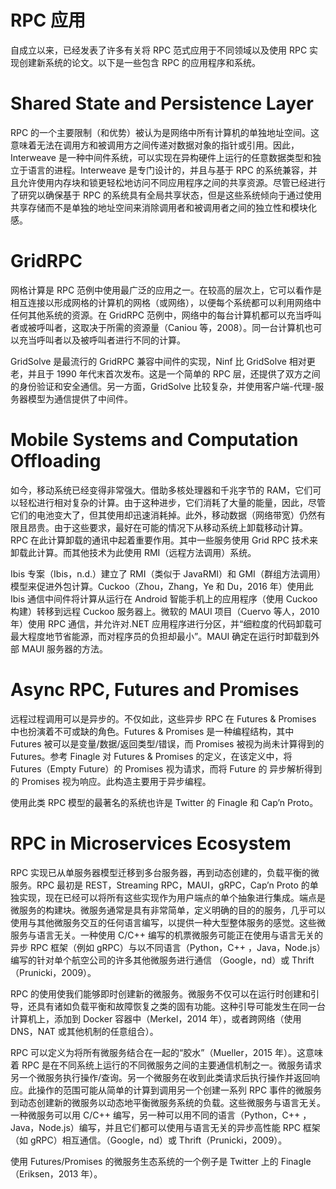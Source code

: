 # RPC 应用

自成立以来，已经发表了许多有关将 RPC 范式应用于不同领域以及使用 RPC 实现创建新系统的论文。以下是一些包含 RPC 的应用程序和系统。

# Shared State and Persistence Layer

RPC 的一个主要限制（和优势）被认为是网络中所有计算机的单独地址空间。这意味着无法在调用方和被调用方之间传递对数据对象的指针或引用。因此，Interweave 是一种中间件系统，可以实现在异构硬件上运行的任意数据类型和独立于语言的进程。Interweave 是专门设计的，并且与基于 RPC 的系统兼容，并且允许使用内存块和锁更轻松地访问不同应用程序之间的共享资源。尽管已经进行了研究以确保基于 RPC 的系统具有全局共享状态，但是这些系统倾向于通过使用共享存储而不是单独的地址空间来消除调用者和被调用者之间的独立性和模块化感。

# GridRPC

网格计算是 RPC 范例中使用最广泛的应用之一。在较高的层次上，它可以看作是相互连接以形成网格的计算机的网格（或网络），以便每个系统都可以利用网络中任何其他系统的资源。在 GridRPC 范例中，网络中的每台计算机都可以充当呼叫者或被呼叫者，这取决于所需的资源量（Caniou 等，2008）。同一台计算机也可以充当呼叫者以及被呼叫者进行不同的计算。

GridSolve 是最流行的 GridRPC 兼容中间件的实现，Ninf 比 GridSolve 相对更老，并且于 1990 年代末首次发布。这是一个简单的 RPC 层，还提供了双方之间的身份验证和安全通信。另一方面，GridSolve 比较复杂，并使用客户端-代理-服务器模型为通信提供了中间件。

# Mobile Systems and Computation Offloading

如今，移动系统已经变得非常强大。借助多核处理器和千兆字节的 RAM，它们可以轻松进行相对复杂的计算。由于这种进步，它们消耗了大量的能量，因此，尽管它们的电池变大了，但其使用却迅速消耗掉。此外，移动数据（网络带宽）仍然有限且昂贵。由于这些要求，最好在可能的情况下从移动系统上卸载移动计算。RPC 在此计算卸载的通讯中起着重要作用。其中一些服务使用 Grid RPC 技术来卸载此计算。而其他技术为此使用 RMI（远程方法调用）系统。

Ibis 专案（Ibis，n.d.）建立了 RMI（类似于 JavaRMI）和 GMI（群组方法调用）模型来促进外包计算。Cuckoo（Zhou，Zhang，Ye 和 Du，2016 年）使用此 Ibis 通信中间件将计算从运行在 Android 智能手机上的应用程序（使用 Cuckoo 构建）转移到远程 Cuckoo 服务器上。微软的 MAUI 项目（Cuervo 等人，2010 年）使用 RPC 通信，并允许对.NET 应用程序进行分区，并“细粒度的代码卸载可最大程度地节省能源，而对程序员的负担却最小”。MAUI 确定在运行时卸载到外部 MAUI 服务器的方法。

# Async RPC, Futures and Promises

远程过程调用可以是异步的。不仅如此，这些异步 RPC 在 Futures & Promises 中也扮演着不可或缺的角色。Futures & Promises 是一种编程结构，其中 Futures 被可以是变量/数据/返回类型/错误，而 Promises 被视为尚未计算得到的 Futures。参考 Finagle 对 Futures & Promises 的定义，在该定义中，将 Futures（Empty Future）的 Promises 视为请求，而将 Future 的 异步解析得到的 Promises 视为响应。此构造主要用于异步编程。

使用此类 RPC 模型的最著名的系统也许是 Twitter 的 Finagle 和 Cap’n Proto。

# RPC in Microservices Ecosystem

RPC 实现已从单服务器模型迁移到多台服务器，再到动态创建的，负载平衡的微服务。RPC 最初是 REST，Streaming RPC，MAUI，gRPC，Cap’n Proto 的单独实现，现在已经可以将所有这些实现作为用户端点的单个抽象进行集成。端点是微服务的构建块。微服务通常是具有非常简单，定义明确的目的的服务，几乎可以使用与其他微服务交互的任何语言编写，以提供一种大型整体服务的感觉。这些微服务与语言无关。一种使用 C/C++ 编写的机票微服务可能正在使用与语言无关的异步 RPC 框架（例如 gRPC）与以不同语言（Python，C++ ，Java，Node.js）编写的针对单个航空公司的许多其他微服务进行通信 （Google，nd）或 Thrift（Prunicki，2009）。

RPC 的使用使我们能够即时创建新的微服务。微服务不仅可以在运行时创建和引导，还具有诸如负载平衡和故障恢复之类的固有功能。这种引导可能发生在同一台计算机上，添加到 Docker 容器中（Merkel，2014 年），或者跨网络（使用 DNS，NAT 或其他机制的任意组合）。

RPC 可以定义为将所有微服务结合在一起的“胶水”（Mueller，2015 年）。这意味着 RPC 是在不同系统上运行的不同微服务之间的主要通信机制之一。微服务请求另一个微服务执行操作/查询。另一个微服务在收到此类请求后执行操作并返回响应。此操作的范围可能从简单的计算到调用另一个创建一系列 RPC 事件的微服务到动态创建新的微服务以动态地平衡微服务系统的负载。这些微服务与语言无关。一种微服务可以用 C/C++ 编写，另一种可以用不同的语言（Python，C++ ，Java，Node.js）编写，并且它们都可以使用与语言无关的异步高性能 RPC 框架（如 gRPC）相互通信。（Google，nd）或 Thrift（Prunicki，2009）。

使用 Futures/Promises 的微服务生态系统的一个例子是 Twitter 上的 Finagle（Eriksen，2013 年）。
